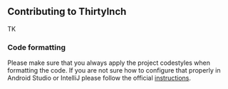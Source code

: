 ## Contributing to ThirtyInch

TK

### Code formatting
Please make sure that you always apply the project codestyles when formatting the code. If you are not sure how to configure that properly in Android Studio or IntelliJ please follow the official [instructions](https://www.jetbrains.com/help/idea/configuring-code-style.html).